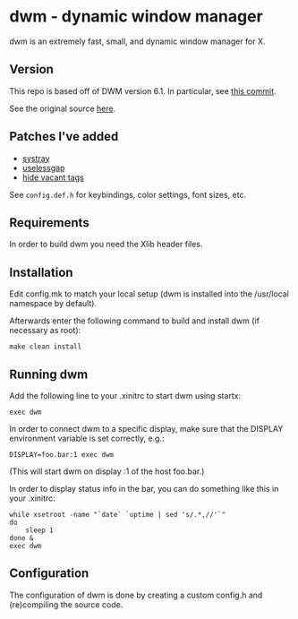 dwm - dynamic window manager
============================
dwm is an extremely fast, small, and dynamic window manager for X.

Version
-------
This repo is based off of DWM version 6.1.
In particular, see [this commit](https://git.suckless.org/dwm/commit/b69c870a3076d78ab595ed1cd4b41cf6b03b2610.html).

See the original source [here](https://dwm.suckless.org/).

Patches I've added
------------------
* [systray](https://dwm.suckless.org/patches/systray/)
* [uselessgap](https://dwm.suckless.org/patches/uselessgap/)
* [hide vacant tags](https://dwm.suckless.org/patches/hide_vacant_tags/)

See `config.def.h` for keybindings, color settings, font sizes, etc.

Requirements
------------
In order to build dwm you need the Xlib header files.


Installation
------------
Edit config.mk to match your local setup (dwm is installed into
the /usr/local namespace by default).

Afterwards enter the following command to build and install dwm (if
necessary as root):

    make clean install


Running dwm
-----------
Add the following line to your .xinitrc to start dwm using startx:

    exec dwm

In order to connect dwm to a specific display, make sure that
the DISPLAY environment variable is set correctly, e.g.:

    DISPLAY=foo.bar:1 exec dwm

(This will start dwm on display :1 of the host foo.bar.)

In order to display status info in the bar, you can do something
like this in your .xinitrc:

    while xsetroot -name "`date` `uptime | sed 's/.*,//'`"
    do
    	sleep 1
    done &
    exec dwm


Configuration
-------------
The configuration of dwm is done by creating a custom config.h
and (re)compiling the source code.
